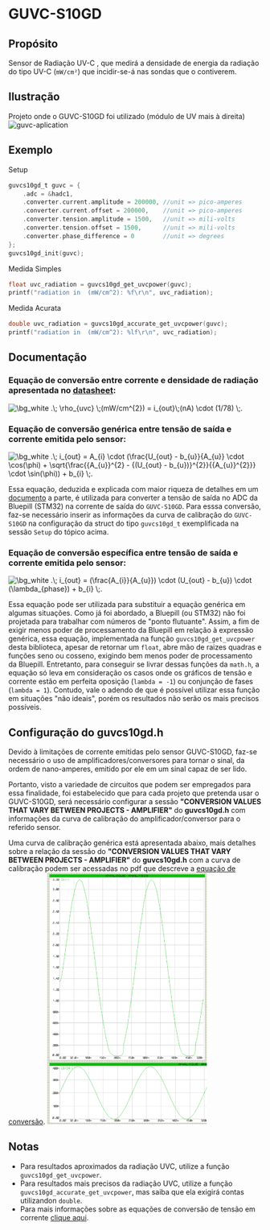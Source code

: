 # GUVC-S10GD

## Propósito
Sensor de Radiação UV-C , que medirá a densidade de energia da radiação do tipo UV-C (`mW/cm²`) que incidir-se-á nas sondas que o contiverem.

## Ilustração
Projeto onde o GUVC-S10GD foi utilizado (módulo de UV mais à direita)
<img src="https://zenith.eesc.usp.br/images/Projetos/Hardware/VarellaAcquisitionModule.webp" title="guvc-aplication" width="500px"/>

## Exemplo
Setup
```c
guvcs10gd_t guvc = {
	.adc = &hadc1,
	.converter.current.amplitude = 200000, //unit => pico-amperes
	.converter.current.offset = 200000,    //unit => pico-amperes
	.converter.tension.amplitude = 1500,   //unit => mili-volts
	.converter.tension.offset = 1500,      //unit => mili-volts
	.converter.phase_difference = 0        //unit => degrees
};
guvcs10gd_init(guvc);
```

Medida Simples
```c
float uvc_radiation = guvcs10gd_get_uvcpower(guvc);
printf("radiation in  (mW/cm^2): %f\r\n", uvc_radiation);
```

Medida Acurata
```c
double uvc_radiation = guvcs10gd_accurate_get_uvcpower(guvc);
printf("radiation in  (mW/cm^2): %lf\r\n", uvc_radiation);
```
## Documentação
### Equação de conversão entre corrente e densidade de radiação apresentada no [datasheet](http://www.geni-uv.com/download/products/GUVC-S10GD.pdf):

<img src="https://latex.codecogs.com/png.image?\dpi{110}&space;\bg_white&space;.\;&space;\rho_{uvc}&space;\;(mW/cm^{2})&space;=&space;i_{out}\;(nA)&space;\cdot&space;(1/78)&space;\;." title="\bg_white .\; \rho_{uvc} \;(mW/cm^{2}) = i_{out}\;(nA) \cdot (1/78) \;." />

### Equação de conversão genérica entre tensão de saída e corrente emitida pelo sensor:

<img src="https://latex.codecogs.com/png.image?\dpi{110}&space;\bg_white&space;.\;&space;i_{out}&space;=&space;A_{i}&space;\cdot&space;(\frac{U_{out}&space;-&space;b_{u}}{A_{u}}&space;\cdot&space;\cos(\phi)&space;&plus;&space;\sqrt{\frac{{A_{u}}^{2}&space;-&space;{(U_{out}&space;-&space;b_{u})}^{2}}{{A_{u}}^{2}}}&space;\cdot&space;\sin(\phi))&space;&plus;&space;b_{i}&space;\;." title="\bg_white .\; i_{out} = A_{i} \cdot (\frac{U_{out} - b_{u}}{A_{u}} \cdot \cos(\phi) + \sqrt{\frac{{A_{u}}^{2} - {(U_{out} - b_{u})}^{2}}{{A_{u}}^{2}}} \cdot \sin(\phi)) + b_{i} \;." />

Essa equação, deduzida e explicada com maior riqueza de detalhes em um [documento]() a parte, é utilizada para converter a tensão de saída no ADC da Bluepill (STM32) na corrente de saída do `GUVC-S10GD`. Para esssa conversão, faz-se necessário inserir as informações da curva de calibração do `GUVC-S10GD` na configuração da struct do tipo `guvcs10gd_t` exemplificada na sessão `Setup` do tópico acima.

### Equação de conversão específica entre tensão de saída e corrente emitida pelo sensor:

<img src="https://latex.codecogs.com/png.image?\dpi{110}&space;\bg_white&space;.\;&space;i_{out}&space;=&space;(\frac{A_{i}}{A_{u}})&space;\cdot&space;(U_{out}&space;-&space;b_{u})&space;\cdot&space;(\lambda_{phase})&space;&plus;&space;b_{i}&space;\;." title="\bg_white .\; i_{out} = (\frac{A_{i}}{A_{u}}) \cdot (U_{out} - b_{u}) \cdot (\lambda_{phase}) + b_{i} \;." />

Essa equação pode ser utilizada para substituir a equação genérica em algumas situações. Como já foi abordado, a Bluepill (ou STM32) não foi projetada para trabalhar com números de "ponto flutuante". Assim, a fim de exigir menos poder de processamento da Bluepill em relação à expressão genérica, essa equação, implementada na função `guvcs10gd_get_uvcpower` desta biblioteca, apesar de retornar um `float`, abre mão de raizes quadras e funções seno ou cosseno, exigindo bem menos poder de processamento da Bluepill. Entretanto, para conseguir se livrar dessas funções da `math.h`, a equação só leva em consideração os casos onde os gráficos de tensão e corrente estão em perfeita oposição (`lambda = -1`) ou conjunção de fases (`lambda = 1`). Contudo, vale o adendo de que é possível utilizar essa função em situações "não ideais", porém os resultados não serão os mais precisos possíveis.

## Configuração do guvcs10gd.h
Devido à limitações de corrente emitidas pelo sensor GUVC-S10GD, faz-se necessário o uso de amplificadores/conversores para tornar o sinal, da ordem de nano-amperes, emitido por ele em um sinal capaz de ser lido.

Portanto, visto a variedade de circuitos que podem ser empregados para essa finalidade, foi estabelecido que para cada projeto que pretenda usar o GUVC-S10GD, será necessário configurar a sessão **"CONVERSION VALUES THAT VARY BETWEEN PROJECTS - AMPLIFIER"** do **guvcs10gd.h** com informações da curva de calibração do amplificador/conversor para o referido sensor.

Uma curva de calibração genérica está apresentada abaixo, mais detalhes sobre a relação da sessão do **"CONVERSION VALUES THAT VARY BETWEEN PROJECTS - AMPLIFIER"** do **guvcs10gd.h** com a curva de calibração podem ser acessadas no pdf que descreve a [equação de conversão](https://github.com/CarlosCraveiro/Drivers/blob/GUVC-S10GD/GUVC-S10GD/extra_doc/Dedution_of_Conversion_Equation.pdf).
<img src="https://github.com/CarlosCraveiro/Drivers/blob/GUVC-S10GD/GUVC-S10GD/extra_doc/tension_current_relation_1.png" title="curva de calibração" height="500px"/>

## Notas
- Para resultados aproximados da radiação UVC, utilize a função `guvcs10gd_get_uvcpower`.
- Para resultados mais precisos da radiação UVC, utilize a função `guvcs10gd_accurate_get_uvcpower`, mas saiba que ela exigirá contas utilizandon `double`.
- Para mais informações sobre as equações de conversão de tensão em corrente [clique aqui]().
